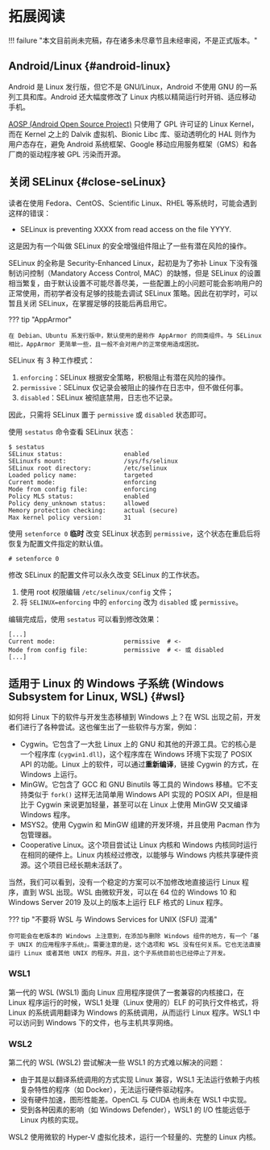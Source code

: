 # 拓展阅读

!!! failure "本文目前尚未完稿，存在诸多未尽章节且未经审阅，不是正式版本。"

## Android/Linux {#android-linux}

Android 是 Linux 发行版，但它不是 GNU/Linux，Android 不使用 GNU 的一系列工具和库。Android 还大幅度修改了 Linux 内核以精简运行时开销、适应移动手机。

[AOSP (Android Open Source Project)](https://source.android.com/) 只使用了 GPL 许可证的 Linux Kernel，而在 Kernel 之上的 Dalvik 虚拟机、Bionic Libc 库、驱动透明化的 HAL 则作为用户态存在，避免 Android 系统框架、Google 移动应用服务框架（GMS）和各厂商的驱动程序被 GPL 污染而开源。

## 关闭 SELinux {#close-seLinux}

读者在使用 Fedora、CentOS、Scientific Linux、RHEL 等系统时，可能会遇到这样的错误：

- SELinux is preventing XXXX from read access on the file YYYY.

这是因为有一个叫做 SELinux 的安全增强组件阻止了一些有潜在风险的操作。

SELinux 的全称是 Security-Enhanced Linux，起初是为了弥补 Linux 下没有强制访问控制（Mandatory Access Control, MAC）的缺憾，但是 SELinux 的设置相当繁复，由于默认设置不可能尽善尽美，一些配置上的小问题可能会影响用户的正常使用，而初学者没有足够的技能去调试 SELinux 策略。因此在初学时，可以暂且关闭 SELinux，在掌握足够的技能后再启用它。

??? tip "AppArmor"

    在 Debian、Ubuntu 系发行版中，默认使用的是称作 AppArmor 的同类组件。与 SELinux 相比，AppArmor 更简单一些，且一般不会对用户的正常使用造成困扰。

SELinux 有 3 种工作模式：

1. `enforcing`：SELinux 根据安全策略，积极阻止有潜在风险的操作。
2. `permissive`：SELinux 仅记录会被阻止的操作在日志中，但不做任何事。
3. `disabled`：SELinux 被彻底禁用，日志也不记录。

因此，只需将 SELinux 置于 `permissive` 或 `disabled` 状态即可。

使用 `sestatus` 命令查看 SELinux 状态：

```
$ sestatus
SELinux status:                 enabled
SELinuxfs mount:                /sys/fs/selinux
SELinux root directory:         /etc/selinux
Loaded policy name:             targeted
Current mode:                   enforcing
Mode from config file:          enforcing
Policy MLS status:              enabled
Policy deny_unknown status:     allowed
Memory protection checking:     actual (secure)
Max kernel policy version:      31
```

使用 `setenforce 0` **临时** 改变 SELinux 状态到 `permissive`，这个状态在重启后将恢复为配置文件指定的默认值。

```
# setenforce 0
```

修改 SELinux 的配置文件可以永久改变 SELinux 的工作状态。

1. 使用 root 权限编辑 `/etc/selinux/config` 文件；
2. 将 `SELINUX=enforcing` 中的 `enforcing` 改为 `disabled` 或 `permissive`。

编辑完成后，使用 `sestatus` 可以看到修改效果：

```
[...]
Current mode:                   permissive  # <-
Mode from config file:          permissive  # <- 或 disabled
[...]
```

## 适用于 Linux 的 Windows 子系统 (Windows Subsystem for Linux, WSL) {#wsl}

如何将 Linux 下的软件与开发生态移植到 Windows 上？在 WSL 出现之前，开发者们进行了各种尝试。这也催生出了一些软件与方案，例如：

- Cygwin。它包含了一大批 Linux 上的 GNU 和其他的开源工具。它的核心是一个程序库 (`cygwin1.dll`)，这个程序库在 Windows 环境下实现了 POSIX API 的功能。Linux 上的软件，可以通过**重新编译**，链接 Cygwin 的方式，在 Windows 上运行。
- MinGW。它包含了 GCC 和 GNU Binutils 等工具的 Windows 移植。它不支持类似于 `fork()` 这样无法简单用 Windows API 实现的 POSIX API，但是相比于 Cygwin 来说更加轻量，甚至可以在 Linux 上使用 MinGW 交叉编译 Windows 程序。
- MSYS2。使用 Cygwin 和 MinGW 组建的开发环境，并且使用 Pacman 作为包管理器。
- Cooperative Linux。这个项目尝试让 Linux 内核和 Windows 内核同时运行在相同的硬件上。Linux 内核经过修改，以能够与 Windows 内核共享硬件资源。这个项目已经长期未活跃了。

当然，我们可以看到，没有一个稳定的方案可以不加修改地直接运行 Linux 程序，直到 WSL 出现。WSL 由微软开发，可以在 64 位的 Windows 10 和 Windows Server 2019 及以上的版本上运行 ELF 格式的 Linux 程序。

??? tip "不要将 WSL 与 Windows Services for UNIX (SFU) 混淆"

    你可能会在老版本的 Windows 上注意到，在添加与删除 Windows 组件的地方，有一个「基于 UNIX 的应用程序子系统」。需要注意的是，这个选项和 WSL 没有任何关系。它也无法直接运行 Linux 或者其他 UNIX 的程序。并且，这个子系统目前也已经停止了开发。

### WSL1

第一代的 WSL (WSL1) 面向 Linux 应用程序提供了一套兼容的内核接口，在 Linux 程序运行的时候，WSL1 处理（Linux 使用的）ELF 的可执行文件格式，将 Linux 的系统调用翻译为 Windows 的系统调用，从而运行 Linux 程序。WSL1 中可以访问到 Windows 下的文件，也与主机共享网络。

### WSL2

第二代的 WSL (WSL2) 尝试解决一些 WSL1 的方式难以解决的问题：

- 由于其是以翻译系统调用的方式实现 Linux 兼容，WSL1 无法运行依赖于内核复杂特性的程序（如 Docker），无法运行硬件驱动程序。
- 没有硬件加速，图形性能差。OpenCL 与 CUDA 也尚未在 WSL1 中实现。
- 受到各种因素的影响（如 Windows Defender），WSL1 的 I/O 性能远低于 Linux 内核的实现。

WSL2 使用微软的 Hyper-V 虚拟化技术，运行一个轻量的、完整的 Linux 内核。

